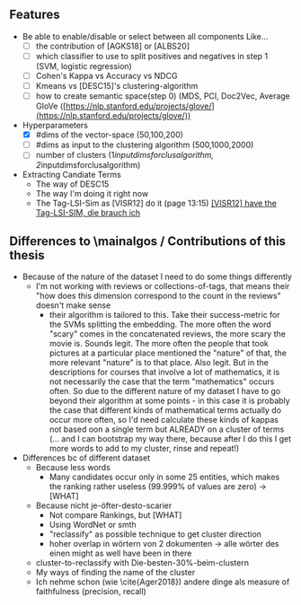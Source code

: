 ## Features

* Be able to enable/disable or select between all components
	Like...
	- [ ]  the contribution of [AGKS18] or [ALBS20]
	- [ ]  which classifier to use to split positives and negatives in step 1 (SVM, logistic regression)
	- [ ]  Cohen's Kappa vs Accuracy vs NDCG
	- [ ]  Kmeans vs [DESC15]'s clustering-algorithm
	- [ ]  how to create semantic space(step 0) (MDS, PCI, Doc2Vec, Average GloVe ([https://nlp.stanford.edu/projects/glove/](https://nlp.stanford.edu/projects/glove/))
* Hyperparameters
	- [x]  #dims of the vector-space (50,100,200)
	- [ ]  #dims as input to the clustering algorithm (500,1000,2000)
	- [ ]  number of clusters (1*inputdimsforclusalgorithm, 2*inputdimsforclusalgorithm)
* Extracting Candiate Terms
	- The way of DESC15
	- The way I'm doing it right now
	- The Tag-LSI-Sim as [VISR12] do it (page 13:15)
	    [[VISR12] have the Tag-LSI-SIM, die brauch ich](https://www.notion.so/VISR12-have-the-Tag-LSI-SIM-die-brauch-ich-0868f6c7a20147f582029163f39c225e)


## Differences to \mainalgos / Contributions of this thesis

* Because of the nature of the dataset I need to do some things differently 
    * I'm not working with reviews or collections-of-tags, that means their "how does this dimension correspond to the count in the reviews" doesn't make sense
        * their algorithm is tailored to this. Take their success-metric for the SVMs splitting the embedding. The more often the word "scary" comes in the concatenated reviews, the more scary the movie is. Sounds legit. The more often the people that took pictures at a particular place mentioned the "nature" of that, the more relevant "nature" is to that place. Also legit. But in the descriptions for courses that involve a lot of mathematics, it is not necessarily the case that the term "mathematics" occurs often. So due to the different nature of my dataset I have to go beyond their algorithm at some points - in this case it is probably the case that different kinds of mathematical terms actually do occur more often, so I'd need calculate these kinds of kappas not based oon a single term but ALREADY on a cluster of terms (... and I can bootstrap my way there, because after I do this I get more words to add to my cluster, rinse and repeat!)
* Differences bc of different dataset 
    * Because less words
        * Many candidates occur only in some 25 entities, which makes the ranking rather useless (99.999% of values are zero) -> [WHAT]
    * Because nicht je-öfter-desto-scarier
        * Not compare Rankings, but [WHAT]
        * Using WordNet or smth
        * "reclassify" as possible technique to get cluster direction
        * hoher overlap in wörtern von 2 dokumenten -> alle wörter des einen might as well have been in there
    * cluster-to-reclassify with Die-besten-30%-beim-clustern
    * My ways of finding the name of the cluster
    * Ich nehme schon (wie \cite{Ager2018}) andere dinge als measure of faithfulness (precision, recall)



